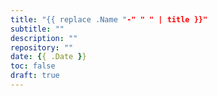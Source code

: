 ```yaml
---
title: "{{ replace .Name "-" " " | title }}"
subtitle: ""
description: ""
repository: ""
date: {{ .Date }}
toc: false
draft: true
---
```

